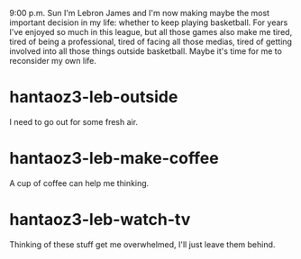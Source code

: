 9:00 p.m. Sun
I'm Lebron James and I'm now making maybe the most important decision in my life: whether to keep playing basketball. For years I've enjoyed so much in this league, but all those games also make me tired, tired of being a professional, tired of facing all those medias, tired of getting involved into all those things outside basketball. Maybe it's time for me to reconsider my own life.

# hantaoz3-leb-outside
I need to go out for some fresh air.

# hantaoz3-leb-make-coffee
A cup of coffee can help me thinking.

# hantaoz3-leb-watch-tv
Thinking of these stuff get me overwhelmed, I'll just leave them behind.

